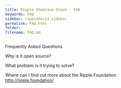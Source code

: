 ```yaml
---
title: Ripple Showcase Stack - FAQ
keywords: FAQ
sidebar: rippledocs1_sidebar
permalink: FAQ.html
folder: 
filename: FAQ.md
---
```





Frequently Asked Questions

Why is it open source?

What problem is it trying to solve?

Where can I find out more about the Ripple Foundation
http://ripple.foundation/
